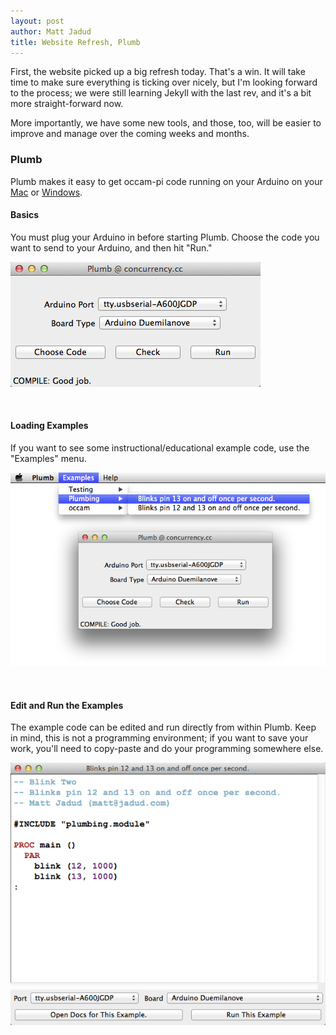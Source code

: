 ```yaml
---
layout: post
author: Matt Jadud
title: Website Refresh, Plumb
---
```


First, the website picked up a big refresh today. That's a win. It will take time to make sure everything is ticking over nicely, but I'm looking forward to the process; we were still learning Jekyll with the last rev, and it's a bit more straight-forward now.

More importantly, we have some new tools, and those, too, will be easier to improve and manage over the coming weeks and months. 

### Plumb

Plumb makes it easy to get occam-pi code running on your Arduino on your <a href="{{site.plumb_mac}}">Mac</a> or <a href="{{site.plumb_win}}">Windows</a>.

#### Basics

You must plug your Arduino in before starting Plumb. Choose the code you want to send to your Arduino, and then hit "Run."

![Main Window][1]

<br/>

#### Loading Examples

If you want to see some instructional/educational example code, use the "Examples" menu. 

![Examples Menu][2]

<br/>

#### Edit and Run the Examples

The example code can be edited and run directly from within Plumb. Keep in mind, this is not a programming environment; if you want to save your work, you'll need to copy-paste and do your programming somewhere else. 

![Example Window][3]

<br/>

[1]: /images/plumb/20130606-01.png
[2]: /images/plumb/20130606-02.png
[3]: /images/plumb/20130606-03.png